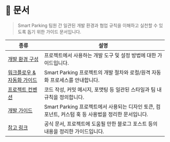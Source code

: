 # 📄 문서

> Smart Parking 팀원 간 일관된 개발 환경과 협업 규칙을 이해하고 실천할 수 있도록 돕기 위한 가이드 문서입니다.

| 종류 | 설명 |
|--|--|
| [개발 환경 구성](./environment/README.md) | 프로젝트에서 사용하는 개발 도구 및 설정 방법에 대한 가이드입니다. |
| [워크플로우 & 자동화 가이드](./workflows/README.md) | Smart Parking 프로젝트의 개발 절차와 로컬/원격 자동화 프로세스를 안내합니다. |
| [프로젝트 컨벤션](./convention/README.md) | 코드 작성, 커밋 메시지, 포맷팅 등 일관된 스타일과 팀 내 규칙을 정의합니다. |
| [개발 가이드](./dev_guide/README.md) | Smart Parking 프로젝트에서 사용되는 디자인 토큰, 컴포넌트, 커스텀 훅 등 사용법을 정리한 문서입니다. |
| [참고 링크](./bookmark/README.md) | 공식 문서, 프로젝트에 도움될 만한 블로그 포스트 등의 내용을 정리한 가이드입니다. |
